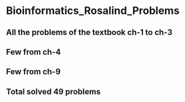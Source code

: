 # Bioinformatics_Rosalind_Problems
## All the problems of the textbook ch-1 to ch-3
## Few from ch-4
## Few from ch-9
## Total solved 49 problems
